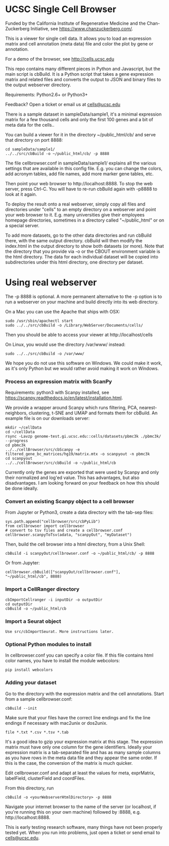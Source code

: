 UCSC Single Cell Browser
========================

Funded by the California Institute of Regenerative Medicine and the
Chan-Zuckerberg Initiative, see https://www.chanzuckerberg.com/.

This is a viewer for single cell data. It allows you to load an expression
matrix and cell annotation (meta data) file and color the plot by gene or
annotation.

For a demo of the browser, see http://cells.ucsc.edu

This repo contains many different pieces in Python and Javascript, but the main script is
cbBuild. It is a Python script that takes a gene expression matrix and related files and
converts the output to JSON and binary files to the output webserver directory.

Requirements: Python2.6+ or Python3+

Feedback? Open a ticket or email us at cells@ucsc.edu

There is a sample dataset in sampleData/sample1, it's a minimal expression
matrix for a few thousand cells and only the first 100 genes and a bit of meta
data for the cells..

You can build a viewer for it in the directory ~/public_html/cb/ and serve that directory on port 8888:

    cd sampleData/sample1/
    ../../src/cbBuild -o ~/public_html/cb/ -p 8888

The file cellbrowser.conf in sampleData/sample1/ explains all the various settings
that are available in this config file. E.g. you can change the colors, add acronym tables,
add file names, add more marker gene tables, etc.

Then point your web browser to http://localhost:8888. To stop the web server, press Ctrl-C. 
You will have to re-run cbBuild again with -p8888 to look at it again.

To deploy the result onto a real webserver, simply copy all files and directories
under "cells" to an empty directory on a webserver and point your
web browser to it. E.g. many universities give their employees homepage
directories, sometimes in a directory called "~/public_html" or on a special server.

To add more datasets, go to the other data directories and run cbBuild
there, with the same output directory. cbBuild will then modify the index.html
in the output directory to show both datasets (or more). Note that the
directory that you provide via -o or the CBOUT environment variable is the html
directory. The data for each individual dataset will be copied into
subdirectories under this html directory, one directory per dataset.

# Using real webserver

The -p 8888 is optional. A more permanent alternative to the -p option is to
run a webserver on your machine and build directly into its web directory.

On a Mac you can use the Apache that ships with OSX:

    sudo /usr/sbin/apachectl start
    sudo ../../src/cbBuild -o /Library/WebServer/Documents/cells/

Then you should be able to access your viewer at http://localhost/cells

On Linux, you would use the directory /var/www/ instead:

    sudo ../../src/cbBuild -o /var/www/

We hope you do not use this software on Windows. We could make it work, as it's
only Python but we would rather avoid making it work on Windows.

### Process an expression matrix with ScanPy

Requirements: python3 with Scanpy installed, see https://scanpy.readthedocs.io/en/latest/installation.html.

We provide a wrapper around Scanpy which runs filtering, PCA, nearest-neighbors, clustering, t-SNE and
UMAP and formats them for cbBuild. An example file is on our downloads server:

    mkdir ~/cellData
    cd ~/cellData
    rsync -Lavzp genome-test.gi.ucsc.edu::cells/datasets/pbmc3k ./pbmc3k/ --progress
    cd pbmc3k
    ../../cellBrowser/src/cbScanpy -e filtered_gene_bc_matrices/hg19/matrix.mtx -o scanpyout -n pbmc3k
    cd scanpyout
    ../../cellBrowser/src/cbBuild -o ~/public_html/cb

Currently only the genes are exported that were used by Scanpy and only their
normalized and log'ed value. This has advantages, but also disadvantages.  I am
looking forward on your feedback on how this should be done ideally.

### Convert an existing Scanpy object to a cell browser

From Jupyter or Python3, create a data directory with the tab-sep files:

    sys.path.append("cellbrowser/src/cbPyLib")
    from cellbrowser import cellbrowser
    # convert to tsv files and create a cellbrowser.conf
    cellbrowser.scanpyToTsv(adata, "scanpyOut", "myDataset")

Then, build the cell browser into a html directory, from a Unix Shell:

    cbBuild -i scanpyOut/cellbrowser.conf -o ~/public_html/cb/ -p 8888

Or from Jupyter:

    cellbrowser.cbBuild(["scanpyOut/cellbrowser.conf"], "~/public_html/cb", 8888)


### Import a CellRanger directory

    cbImportCellranger -i inputDir -o outputDir
    cd outputDir
    cbBuild -o ~/public_html/cb

### Import a Seurat object

    Use src/cbImportSeurat. More instructions later.

### Optional Python modules to install

In cellbrowser.conf you can specify a color file. If this file contains html color names, you
have to install the module webcolors:

    pip install webcolors

### Adding your dataset

Go to the directory with the expression matrix and the cell annotations. Start from a sample cellbrowser.conf:

    cbBuild --init

Make sure that your files have the correct line endings and fix the line endings if necessary with mac2unix or dos2unix.

    file *.txt *.csv *.tsv *.tab

It's a good idea to gzip your expression matrix at this stage. The expression matrix must have
only one column for the gene identifiers. Ideally your expression matrix is a
tab-separated file and has as many sample columns as you have rows in the meta
data file  and they appear the same order. If this is the case, the conversion of the matrix
is much quicker.

Edit cellbrowser.conf and adapt at least the values for meta, exprMatrix, labelField, clusterField and coordFiles.

From this directory, run 

    cbBuild -o <yourWebserverHtmlDirectory> -p 8888

Navigate your internet browser to the name of the server (or localhost, if you're running this on your own machine)
followed by :8888, e.g. http://localhost:8888.

This is early testing research software, many things have not been properly tested yet. When you run into problems, just open a ticket or send email to cells@ucsc.edu.
